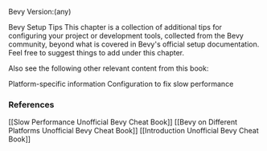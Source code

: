 Bevy Version:(any)


Bevy Setup Tips
This chapter is a collection of additional tips for configuring
your project or development tools, collected from the Bevy
community, beyond what is covered in Bevy's official setup
documentation.
Feel free to suggest things to add under this chapter.

Also see the following other relevant content from this book:

Platform-specific information
Configuration to fix slow performance

### References
[[Slow Performance  Unofficial Bevy Cheat Book]] [[Bevy on Different Platforms  Unofficial Bevy Cheat Book]] [[Introduction  Unofficial Bevy Cheat Book]] 